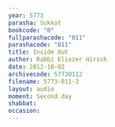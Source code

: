 ```yaml
---
year: 5773
parasha: Sukkot
bookcode: "0"
fullparashacode: "011"
parashacode: "011"
title: Inside Out
author: Rabbi Eliezer Hirsch
date: 2012-10-02
archivecode: 57730112
filename: 5773-011-2
layout: audio
moment: Second day
shabbat: 
occasion: 
---
```

